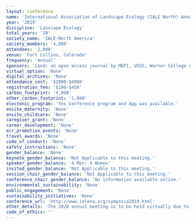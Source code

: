 ```yaml
---
layout: conference 
name: 'International Association of Landscape Ecology (IALE North) Annual Meeting'
year: '2019'
discipline: 'Lanscape Ecology'
total_years: '20'
society_name: 'IALE-North America'
society_members: '4,000'
attendees: '2,000'
venue: 'Fort Collins, Colorado'
frequency: 'Annual'
sponsors: 'Land: an open access journal by MDPI, USGS, Warner College of Natural Resources, UNC, NASA, Michigan State, SOLSPEC, Graduate Degree Program in Ecology Colorado State University'
virtual_option: 'None'
digital_archives: 'None'
attendance_cost: '$2000-$4000'
registration_fee: '$100-$450'
carbon_footprint: '4,000'
other_carbon_footprint: '1,000'
electonic_program: 'Yes Conference program and App was available.'
onsite_maternity: 'None'
onsite_childcare: 'None'
caregiver_grant: 'None'
career_development: 'None'
ecr_promotion_events: 'None'
travel_awards: 'None'
code_of_conduct: 'None'
safety_instructions: 'None'
gender_balance: 'None'
keynote_gender_balance: 'Not Applicable to this meeting.'
speaker_gender_balance: '4 Men: 4 Women'
invited_gender_balance: 'Not Applicable to this meeting.'
session_chair_gender_balance: 'Not Applicable to this meeting.'
conference_chair_gender_balance: 'No information available online.'
environmental_sustainability: 'None'
public_engagement: 'None'
sustainability_initiatives: 'None'
conference_url: 'http://www.ialena.org/symposia2019.html'
other_details: 'The 2020 annual meeting is to be held virtually due to COVID-19 pandemic: http://www.ialena.org/annual-meeting.html'
code_of_ethics: ''
---
```

